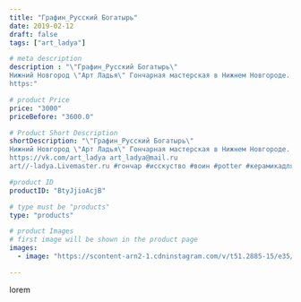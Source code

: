 ```yaml
---
title: "Графин_Русский Богатырь"
date: 2019-02-12
draft: false
tags: ["art_ladya"]

# meta description
description : "\"Графин_Русский Богатырь\" 
Нижний Новгород \"Арт Ладья\" Гончарная мастерская в Нижнем Новгороде. Изготовление керамики и мастер//-классы по обучению. 
https:"

# product Price
price: "3000"
priceBefore: "3600.0"

# Product Short Description
shortDescription: "\"Графин_Русский Богатырь\" 
Нижний Новгород \"Арт Ладья\" Гончарная мастерская в Нижнем Новгороде. Изготовление керамики и мастер//-классы по обучению. 
https://vk.com/art_ladya art_ladya@mail.ru 
art//-ladya.Livemaster.ru #гончар #исскуство #воин #potter #керамикадляинтерьера #керамикаручнаяработа #гончарнаямастерская #керамиканазаказ #handmade #посудаизглины #керамика #гончарнаяпосуда #эксклюзивнаякерамика #dishes #decor #ceramicar #nntoday #claygoods #фестиваль #earthenware #ceramic #design #fire #нижнийновгород #ceramicart #гончарныйкруг #clay #авторскаякерамика #мастеркласс #богатырь"

#product ID
productID: "BtyJjioAcjB"

# type must be "products"
type: "products"

# product Images
# first image will be shown in the product page
images:
  - image: "https://scontent-arn2-1.cdninstagram.com/v/t51.2885-15/e35/51192110_2009723862457191_8495376590787957693_n.jpg?tp=1&_nc_ht=scontent-arn2-1.cdninstagram.com&_nc_cat=103&_nc_ohc=BMvWSJiAv4oAX-zx3xU&ccb=7-4&oh=ee915d13669e23cc57aeac2b243ebcbc&oe=60856529&_nc_sid=86f79a&ig_cache_key=MTk3NzY4NTIxMTE0Nzc4MjMzNw%3D%3D.2-ccb7-4"

---
```

lorem
